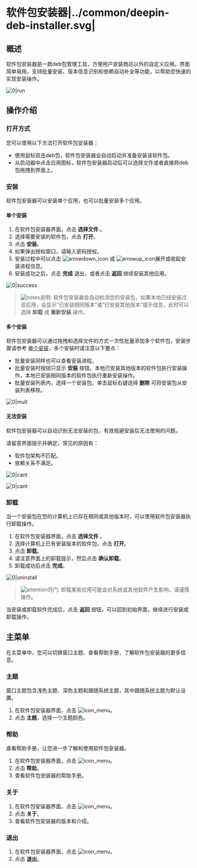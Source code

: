 # 软件包安装器|../common/deepin-deb-installer.svg|

## 概述

软件包安装器是一款deb包管理工具，方便用户安装商店以外的自定义应用。界面简单易用，支持批量安装、版本信息识别和依赖自动补全等功能，以帮助您快速的实现安装操作。

![0|run](jpg/run.png)


## 操作介绍


### 打开方式

您可以使用以下方法打开软件包安装器：

- 使用鼠标双击deb包，软件包安装器会自动启动并准备安装该软件包。
- 从启动器中点击应用图标，软件包安装器启动后可以选择文件或者直接将deb包拖拽到界面上。

### 安装

软件包安装器可以安装单个应用，也可以批量安装多个应用。

#### 单个安装

1.  在软件包安装器界面，点击 **选择文件** 。
2.  选择需要安装的软件包，点击 **打开**。
3.  点击 **安装**。
4.  如果弹出授权窗口，请输入密码授权。
5.  安装过程中可以点击 ![arrowdown_icon](icon/down.svg) 或 ![arrowup_icon](icon/up.svg)展开或收起安装进程信息。
6.  安装成功之后，点击 **完成** 退出，或者点击 **返回** 继续安装其他应用。

![0|success](jpg/success.png)
&nbsp;&nbsp;&nbsp;&nbsp;&nbsp;&nbsp;&nbsp;&nbsp;&nbsp;&nbsp;&nbsp;&nbsp;&nbsp;

>![notes](icon/notes.svg)说明: 软件包安装器会自动检测您的安装包，如果本地已经安装过该应用，会显示“已安装相同版本”或“已安装其他版本”提示信息，此时可以选择 **卸载** 或 **重新安装** 操作。




#### 多个安装

软件包安装器可以通过拖拽和选择文件的方式一次性批量添加多个软件包，安装步骤请参考 [单个安装](单个安装)，多个安装时请注意以下要点：

- 批量安装同样也可以查看安装进程。
- 批量安装时按钮只显示 **安装** 按钮。本地已安装其他版本的软件包执行安装操作，本地已安装相同版本的软件包执行重新安装操作。
- 批量安装列表内，选择一个安装包，单击鼠标右键选择 **删除** 可将安装包从安装列表移除。


![0|mult](jpg/multi.png)


#### 无法安装

软件包安装器可以自动识别无法安装的包，有效规避安装后无法使用的问题。

请留意界面提示并确定，常见的原因有：

- 软件包架构不匹配。
- 依赖关系不满足。


![0|cant](jpg/cant1.png)

![0|cant](jpg/cant2.png)


### 卸载

当一个安装包在您的计算机上已存在相同或其他版本时，可以使用软件包安装器执行卸载操作。

1. 在软件包安装器界面，点击 **选择文件** 。
2. 选择计算机上已有安装版本的软件包，点击 **打开**。
3. 点击 **卸载**。
4. 请注意界面上的卸载提示，然后点击 **确认卸载**。
5. 卸载成功后点击 **完成**。

![0|uninstall](jpg/uninstall.png)
&nbsp;&nbsp;&nbsp;&nbsp;&nbsp;&nbsp;&nbsp;&nbsp;&nbsp;&nbsp;&nbsp;&nbsp;&nbsp;

> ![attention](icon/attention.svg)窍门: 卸载某些应用可能会对系统或其他软件产生影响，请谨慎操作。



当安装或卸载软件完成后，点击 **返回** 按钮，可以回到初始界面，继续进行安装或卸载操作。

## 主菜单

在主菜单中，您可以切换窗口主题、查看帮助手册，了解软件包安装器的更多信息。

### 主题

窗口主题包含浅色主题、深色主题和跟随系统主题，其中跟随系统主题为默认设置。

1. 在软件包安装器界面，点击 ![icon_menu](icon/icon_menu.svg)。
2. 点击 **主题**，选择一个主题颜色。

### 帮助

查看帮助手册，让您进一步了解和使用软件包安装器。

1. 在软件包安装器界面，点击 ![icon_menu](icon/icon_menu.svg)。
2. 点击 **帮助**。
3. 查看软件包安装器的帮助手册。


### 关于

1. 在软件包安装器界面，点击 ![icon_menu](icon/icon_menu.svg)。
2. 点击 **关于**。
3. 查看软件包安装器的版本和介绍。


### 退出

1. 在软件包安装器界面，点击 ![icon_menu](icon/icon_menu.svg)。
2. 点击 **退出**。

